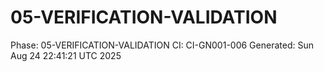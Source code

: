 # 05-VERIFICATION-VALIDATION
Phase: 05-VERIFICATION-VALIDATION
CI: CI-GN001-006
Generated: Sun Aug 24 22:41:21 UTC 2025
